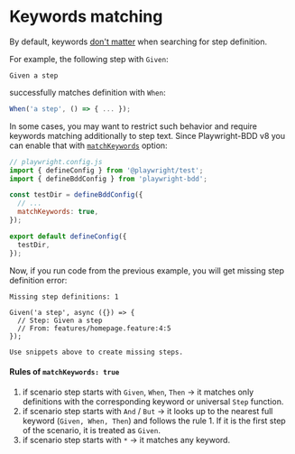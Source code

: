 # Keywords matching

By default, keywords [don't matter](https://cucumber.io/docs/gherkin/reference/#steps) when searching for step definition. 

For example, the following step with `Given`:
```gherkin
Given a step
```
successfully matches definition with `When`:
```js
When('a step', () => { ... });
```

In some cases, you may want to restrict such behavior and require keywords matching additionally to step text. Since Playwright-BDD v8 you can enable that with [`matchKeywords`](configuration/options.md#matchkeywords) option:

```js
// playwright.config.js
import { defineConfig } from '@playwright/test';
import { defineBddConfig } from 'playwright-bdd';

const testDir = defineBddConfig({
  // ...
  matchKeywords: true,
});

export default defineConfig({
  testDir,
});
```
Now, if you run code from the previous example, you will get missing step definition error:
```
Missing step definitions: 1

Given('a step', async ({}) => {
  // Step: Given a step
  // From: features/homepage.feature:4:5
});

Use snippets above to create missing steps.
```

#### Rules of `matchKeywords: true`
1. if scenario step starts with `Given`, `When`, `Then` → it matches only definitions with the corresponding keyword or universal `Step` function.
2. if scenario step starts with `And` / `But` → it looks up to the nearest full keyword (`Given, When, Then`) and follows the rule 1. If it is the first step of the scenario, it is treated as `Given`.
3. if scenario step starts with `*` → it matches any keyword.
